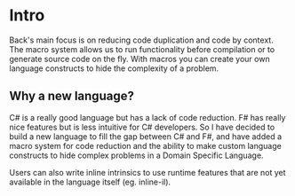 # Intro

Back's main focus is on reducing code duplication and code by context. The macro system allows us to run functionality before compilation or to generate source code on the fly. With macros you can create your own language constructs to hide the complexity of a problem.

## Why a new language?

C# is a really good language but has a lack of code reduction. F# has really nice features but is less intuitive for C# developers. So I have decided to build a new language to fill the gap between C# and F#, and have added a macro system for code reduction and the ability to make custom language constructs to hide complex problems in a Domain Specific Language.

Users can also write inline intrinsics to use runtime features that are not yet available in the language itself (eg. inline-il).
